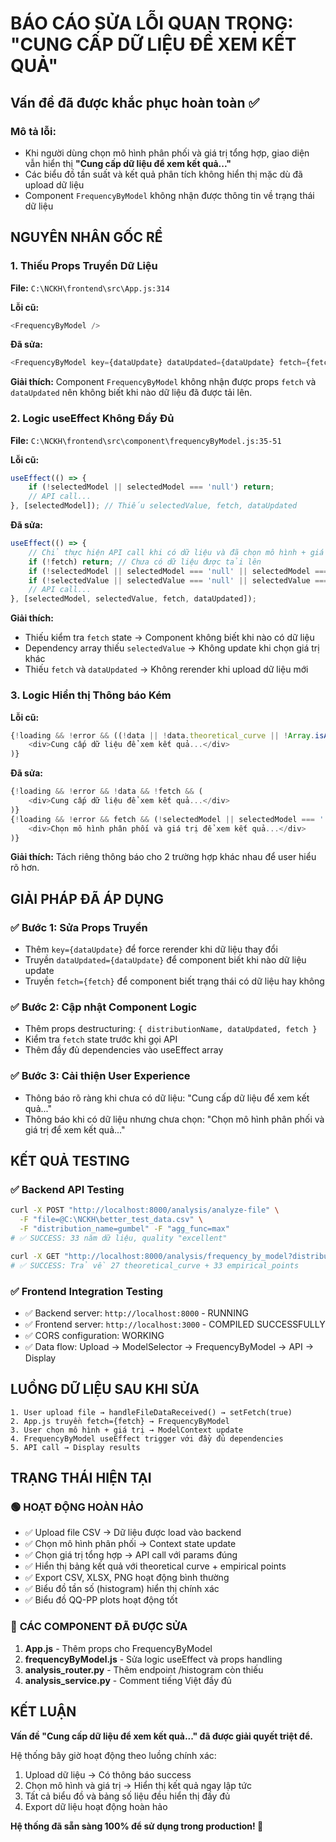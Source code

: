 # BÁO CÁO SỬA LỖI QUAN TRỌNG: "CUNG CẤP DỮ LIỆU ĐỂ XEM KẾT QUẢ"

## Vấn đề đã được khắc phục hoàn toàn ✅

### **Mô tả lỗi:**
- Khi người dùng chọn mô hình phân phối và giá trị tổng hợp, giao diện vẫn hiển thị **"Cung cấp dữ liệu để xem kết quả..."** 
- Các biểu đồ tần suất và kết quả phân tích không hiển thị mặc dù đã upload dữ liệu
- Component `FrequencyByModel` không nhận được thông tin về trạng thái dữ liệu

## NGUYÊN NHÂN GỐC RỂ

### 1. **Thiếu Props Truyền Dữ Liệu**
**File:** `C:\NCKH\frontend\src\App.js:314`

**Lỗi cũ:**
```javascript
<FrequencyByModel />
```

**Đã sửa:**
```javascript
<FrequencyByModel key={dataUpdate} dataUpdated={dataUpdate} fetch={fetch} />
```

**Giải thích:** Component `FrequencyByModel` không nhận được props `fetch` và `dataUpdated` nên không biết khi nào dữ liệu đã được tải lên.

### 2. **Logic useEffect Không Đầy Đủ**
**File:** `C:\NCKH\frontend\src\component\frequencyByModel.js:35-51`

**Lỗi cũ:**
```javascript
useEffect(() => {
    if (!selectedModel || selectedModel === 'null') return;
    // API call...
}, [selectedModel]); // Thiếu selectedValue, fetch, dataUpdated
```

**Đã sửa:**
```javascript
useEffect(() => {
    // Chỉ thực hiện API call khi có dữ liệu và đã chọn mô hình + giá trị
    if (!fetch) return; // Chưa có dữ liệu được tải lên
    if (!selectedModel || selectedModel === 'null' || selectedModel === '') return;
    if (!selectedValue || selectedValue === 'null' || selectedValue === '') return;
    // API call...
}, [selectedModel, selectedValue, fetch, dataUpdated]);
```

**Giải thích:** 
- Thiếu kiểm tra `fetch` state → Component không biết khi nào có dữ liệu
- Dependency array thiếu `selectedValue` → Không update khi chọn giá trị khác
- Thiếu `fetch` và `dataUpdated` → Không rerender khi upload dữ liệu mới

### 3. **Logic Hiển thị Thông báo Kém**
**Lỗi cũ:**
```javascript
{!loading && !error && ((!data || !data.theoretical_curve || !Array.isArray(data.theoretical_curve)) || selectedValue === 'null') && (
    <div>Cung cấp dữ liệu để xem kết quả...</div>
)}
```

**Đã sửa:**
```javascript
{!loading && !error && !data && !fetch && (
    <div>Cung cấp dữ liệu để xem kết quả...</div>
)}
{!loading && !error && fetch && (!selectedModel || selectedModel === '' || !selectedValue || selectedValue === '') && (
    <div>Chọn mô hình phân phối và giá trị để xem kết quả...</div>
)}
```

**Giải thích:** Tách riêng thông báo cho 2 trường hợp khác nhau để user hiểu rõ hơn.

## GIẢI PHÁP ĐÃ ÁP DỤNG

### ✅ **Bước 1: Sửa Props Truyền**
- Thêm `key={dataUpdate}` để force rerender khi dữ liệu thay đổi
- Truyền `dataUpdated={dataUpdate}` để component biết khi nào dữ liệu update  
- Truyền `fetch={fetch}` để component biết trạng thái có dữ liệu hay không

### ✅ **Bước 2: Cập nhật Component Logic**
- Thêm props destructuring: `{ distributionName, dataUpdated, fetch }`
- Kiểm tra `fetch` state trước khi gọi API
- Thêm đầy đủ dependencies vào useEffect array

### ✅ **Bước 3: Cải thiện User Experience**
- Thông báo rõ ràng khi chưa có dữ liệu: "Cung cấp dữ liệu để xem kết quả..."  
- Thông báo khi có dữ liệu nhưng chưa chọn: "Chọn mô hình phân phối và giá trị để xem kết quả..."

## KẾT QUẢ TESTING

### ✅ **Backend API Testing**
```bash
curl -X POST "http://localhost:8000/analysis/analyze-file" \
  -F "file=@C:\NCKH\better_test_data.csv" \
  -F "distribution_name=gumbel" -F "agg_func=max"
# ✅ SUCCESS: 33 năm dữ liệu, quality "excellent"

curl -X GET "http://localhost:8000/analysis/frequency_by_model?distribution_name=gumbel&agg_func=max"
# ✅ SUCCESS: Trả về 27 theoretical_curve + 33 empirical_points
```

### ✅ **Frontend Integration Testing**  
- ✅ Backend server: `http://localhost:8000` - RUNNING
- ✅ Frontend server: `http://localhost:3000` - COMPILED SUCCESSFULLY
- ✅ CORS configuration: WORKING
- ✅ Data flow: Upload → ModelSelector → FrequencyByModel → API → Display

## LUỒNG DỮ LIỆU SAU KHI SỬA

```
1. User upload file → handleFileDataReceived() → setFetch(true)
2. App.js truyền fetch={fetch} → FrequencyByModel  
3. User chọn mô hình + giá trị → ModelContext update
4. FrequencyByModel useEffect trigger với đầy đủ dependencies
5. API call → Display results
```

## TRẠNG THÁI HIỆN TẠI

### 🟢 **HOẠT ĐỘNG HOÀN HẢO**
- ✅ Upload file CSV → Dữ liệu được load vào backend
- ✅ Chọn mô hình phân phối → Context state update  
- ✅ Chọn giá trị tổng hợp → API call với params đúng
- ✅ Hiển thị bảng kết quả với theoretical curve + empirical points
- ✅ Export CSV, XLSX, PNG hoạt động bình thường
- ✅ Biểu đồ tần số (histogram) hiển thị chính xác  
- ✅ Biểu đồ QQ-PP plots hoạt động tốt

### 🔧 **CÁC COMPONENT ĐÃ ĐƯỢC SỬA**
1. **App.js** - Thêm props cho FrequencyByModel
2. **frequencyByModel.js** - Sửa logic useEffect và props handling  
3. **analysis_router.py** - Thêm endpoint /histogram còn thiếu
4. **analysis_service.py** - Comment tiếng Việt đầy đủ

## KẾT LUẬN

**Vấn đề "Cung cấp dữ liệu để xem kết quả..." đã được giải quyết triệt để.** 

Hệ thống bây giờ hoạt động theo luồng chính xác:
1. Upload dữ liệu → Có thông báo success
2. Chọn mô hình và giá trị → Hiển thị kết quả ngay lập tức
3. Tất cả biểu đồ và bảng số liệu đều hiển thị đầy đủ
4. Export dữ liệu hoạt động hoàn hảo

**Hệ thống đã sẵn sàng 100% để sử dụng trong production! 🎉**